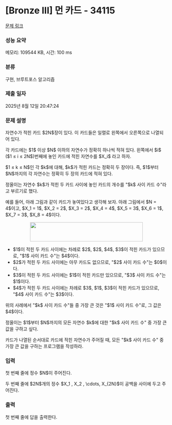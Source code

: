 # [Bronze III] 먼 카드 - 34115 

[문제 링크](https://www.acmicpc.net/problem/34115) 

### 성능 요약

메모리: 109544 KB, 시간: 100 ms

### 분류

구현, 브루트포스 알고리즘

### 제출 일자

2025년 8월 12일 20:47:24

### 문제 설명

<p>자연수가 적힌 카드 $2N$장이 있다. 이 카드들은 일렬로 왼쪽에서 오른쪽으로 나열되어 있다.</p>

<p>각 카드에는 $1$ 이상 $N$ 이하의 자연수가 정확히 하나씩 적혀 있다. 왼쪽에서 $i$ ($1 ≤ i ≤ 2N$)번째에 놓인 카드에 적힌 자연수를 $X_i$ 라고 하자.</p>

<p>$1 ≤ k ≤ N$인 각 $k$에 대해, $k$가 적힌 카드는 정확히 두 장이다. 즉, $1$부터 $N$까지의 각 자연수는 정확히 두 장의 카드에 적혀 있다.</p>

<p>정올이는 자연수 $k$가 적힌 두 카드 사이에 놓인 카드의 개수를 "$k$ 사이 카드 수"라고 부르기로 했다.</p>

<p>예를 들어, 아래 그림과 같이 카드가 놓여있다고 생각해 보자. 아래 그림에서 $N = 4$이고, $X_1 = 1$, $X_2 = 2$, $X_3 = 2$, $X_4 = 4$, $X_5 = 3$, $X_6 = 1$, $X_7 = 3$, $X_8 = 4$이다.</p>

<p style="text-align: center;"><img alt="" src="https://upload.acmicpc.net/743f0766-85d8-4bb2-8848-b9b153e5c121/-/preview/" style="width: 351px; height: 60px;"></p>

<ul>
	<li>$1$이 적힌 두 카드 사이에는 차례로 $2$, $2$, $4$, $3$이 적힌 카드가 있으므로, "$1$ 사이 카드 수"는 $4$이다.</li>
	<li>$2$가 적힌 두 카드 사이에는 아무 카드도 없으므로, "$2$ 사이 카드 수"는 $0$이다.</li>
	<li>$3$이 적힌 두 카드 사이에는 $1$이 적힌 카드만 있으므로, "$3$ 사이 카드 수"는 $1$이다.</li>
	<li>$4$가 적힌 두 카드 사이에는 차례로 $3$, $1$, $3$이 적힌 카드가 있으므로, "$4$ 사이 카드 수"는 $3$이다.</li>
</ul>

<p>위의 사례에서 "$k$ 사이 카드 수"들 중 가장 큰 것은 "$1$ 사이 카드 수"로, 그 값은 $4$이다.</p>

<p>정올이는 $1$부터 $N$까지의 모든 자연수 $k$에 대한 "$k$ 사이 카드 수" 중 가장 큰 값을 구하고 싶다.</p>

<p>카드가 나열된 순서대로 카드에 적힌 자연수가 주어질 때, 모든 "$k$ 사이 카드 수" 중 가장 큰 값을 구하는 프로그램을 작성하라.</p>

### 입력 

 <p>첫 번째 줄에 정수 $N$이 주어진다.</p>

<p>두 번째 줄에 $2N$개의 정수 $X_1 , X_2 , \cdots, X_{2N}$이 공백을 사이에 두고 주어진다.</p>

### 출력 

 <p>첫 번째 줄에 답을 출력한다.</p>

